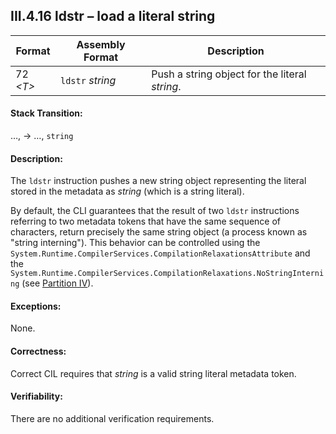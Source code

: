 ## III.4.16 ldstr &ndash; load a literal string

 | Format | Assembly Format | Description
 | ---- | ---- | ----
 | 72 _\<T\>_ | `ldstr` _string_ | Push a string object for the literal _string_.

#### Stack Transition:

&hellip;, &rarr; &hellip;, `string`

#### Description:

The `ldstr` instruction pushes a new string object representing the literal stored in the metadata as _string_ (which is a string literal).

By default, the CLI guarantees that the result of two `ldstr` instructions referring to two metadata tokens that have the same sequence of characters, return precisely the same string object (a process known as "string interning"). This behavior can be controlled using the `System.Runtime.CompilerServices.CompilationRelaxationsAttribute` and the `System.Runtime.CompilerServices.CompilationRelaxations.NoStringInterning` (see [Partition IV](#todo-missing-hyperlink)).

#### Exceptions:

None.

#### Correctness:

Correct CIL requires that _string_ is a valid string literal metadata token.

#### Verifiability:

There are no additional verification requirements.
